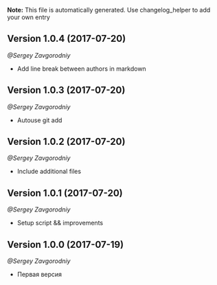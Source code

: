 **Note:** This file is automatically generated. Use changelog_helper to add your own entry

## Version 1.0.4 (2017-07-20)
*@Sergey Zavgorodniy*
- Add line break between authors in markdown


## Version 1.0.3 (2017-07-20)
*@Sergey Zavgorodniy*
- Autouse git add


## Version 1.0.2 (2017-07-20)
*@Sergey Zavgorodniy*
- Include additional files


## Version 1.0.1 (2017-07-20)
*@Sergey Zavgorodniy*
- Setup script && improvements


## Version 1.0.0 (2017-07-19)
*@Sergey Zavgorodniy*
- Первая версия


